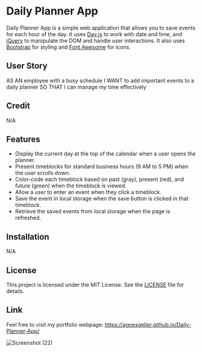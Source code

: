 # Daily Planner App

Daily Planner App is a simple web application that allows you to save events for each hour of the day. It uses [Day.js](^1^) to work with date and time, and [jQuery](^2^) to manipulate the DOM and handle user interactions. It also uses [Bootstrap](^3^) for styling and [Font Awesome](^4^) for icons.

## User Story

AS AN employee with a busy schedule
I WANT to add important events to a daily planner
SO THAT I can manage my time effectively

## Credit 

N/A

## Features

- Display the current day at the top of the calendar when a user opens the planner.
- Present timeblocks for standard business hours (9 AM to 5 PM) when the user scrolls down.
- Color-code each timeblock based on past (gray), present (red), and future (green) when the timeblock is viewed.
- Allow a user to enter an event when they click a timeblock.
- Save the event in local storage when the save button is clicked in that timeblock.
- Retrieve the saved events from local storage when the page is refreshed.

## Installation

N/A

## License

This project is licensed under the MIT License. See the [LICENSE](^6^) file for details.

## Link

Feel free to visit my portfolio webpage: https://agnesgeller.github.io/Daily-Planner-App/

![Screenshot (22)](https://github.com/AgnesGeller/Daily-Planner-App/assets/147996856/5d39db85-dd2d-4719-8329-43f21f835d78)


